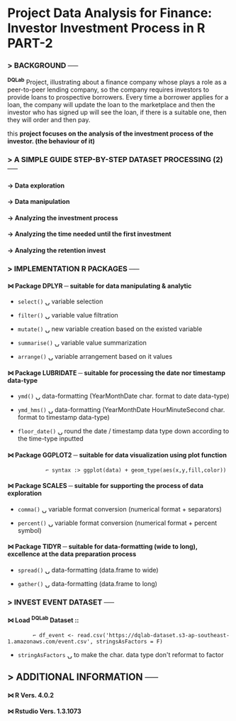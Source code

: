 # Project Data Analysis for Finance: Investor Investment Process in R PART-2

### > BACKGROUND ──

<sup><b>DQLab</b></sup> Project, illustrating about a finance company whose plays a role as a peer-to-peer lending company, so the company requires investors to provide loans to prospective borrowers. Every time a borrower applies for a loan, the company will update the loan to the marketplace and then the investor who has signed up will see the loan, if there is a suitable one, then they will order and then pay.

this <b>project focuses on the analysis of the investment process of the investor. (the behaviour of it)</b>



### > A SIMPLE GUIDE STEP-BY-STEP DATASET PROCESSING (2) ──

#### →   Data exploration

#### →   Data manipulation

#### →   Analyzing the investment process

#### →   Analyzing the time needed until the first investment

#### →   Analyzing the retention invest



### > IMPLEMENTATION R PACKAGES ──

#### ⋈ Package DPLYR ─ suitable for data manipulating & analytic

* `select()`    ⍽ variable selection

* `filter()`    ⍽ variable value filtration
						
* `mutate()`    ⍽ new variable creation based on the existed variable
						
* `summarise()` ⍽ variable value summarization
						
* `arrange()`   ⍽ variable arrangement based on it values

#### ⋈ Package LUBRIDATE ─ suitable for processing the date nor timestamp data-type

* `ymd()`        ⍽ data-formatting (YearMonthDate char. format to date data-type)
						
* `ymd_hms()`    ⍽ data-formatting (YearMonthDate HourMinuteSecond char. format to timestamp data-type)

* `floor_date()` ⍽ round the date / timestamp data type down according to the time-type inputted

#### ⋈ Package GGPLOT2 ─ suitable for data visualization using plot function

            	⌐ syntax :> ggplot(data) + geom_type(aes(x,y,fill,color)) 

#### ⋈ Package SCALES ─ suitable for supporting the process of data exploration

* `comma()`   ⍽ variable format conversion (numerical format + separators)
						
* `percent()` ⍽ variable format conversion (numerical format + percent symbol)

#### ⋈ Package TIDYR ─ suitable for data-formatting (wide to long), excellence at the data preparation process

* `spread()` ⍽ data-formatting (data.frame to wide)
						
* `gather()` ⍽ data-formatting (data.frame to long)



### > INVEST EVENT DATASET ──

#### ⋈ Load <sup><b>DQLab</b></sup> Dataset ::

			⌐ df_event <- read.csv('https://dqlab-dataset.s3-ap-southeast-1.amazonaws.com/event.csv', stringsAsFactors = F)
	
* `stringAsFactors` ⍽ to make the char. data type don't reformat to factor



## > ADDITIONAL INFORMATION ──

#### ⋈ R Vers. 4.0.2

#### ⋈ Rstudio Vers. 1.3.1073
